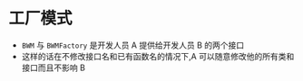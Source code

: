 <!--
 * @Author: Weidows
 * @Date: 2020-10-19 22:19:30
 * @LastEditors: Weidows
 * @LastEditTime: 2020-10-19 22:28:42
 * @FilePath: \Weidows\Java\src\main\java\design\factory_method\README.md
-->

# 工厂模式

- `BWM` 与 `BWMFactory` 是开发人员 A 提供给开发人员 B 的两个接口
- 这样的话在不修改接口名和已有函数名的情况下,A 可以随意修改他的所有类和接口而且不影响 B
